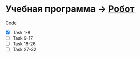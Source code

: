 # Учебная программа -> [Робот](http://cs.mipt.ru/python/lessons/lab1.html) 

[Code](/Python/Lessons/Labs/Lab-1-Robot)
- [x] Task 1-8
- [ ] Task 9-17
- [ ] Task 18-26
- [ ] Task 27-32
